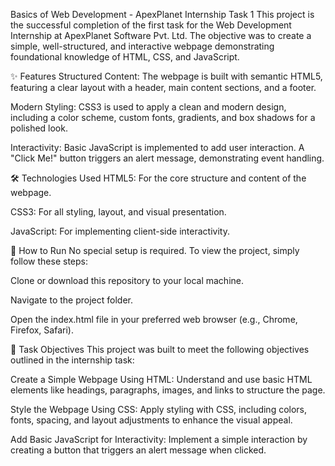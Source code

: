 Basics of Web Development - ApexPlanet Internship Task 1
This project is the successful completion of the first task for the Web Development Internship at ApexPlanet Software Pvt. Ltd. The objective was to create a simple, well-structured, and interactive webpage demonstrating foundational knowledge of HTML, CSS, and JavaScript.

✨ Features
Structured Content: The webpage is built with semantic HTML5, featuring a clear layout with a header, main content sections, and a footer.

Modern Styling: CSS3 is used to apply a clean and modern design, including a color scheme, custom fonts, gradients, and box shadows for a polished look.

Interactivity: Basic JavaScript is implemented to add user interaction. A "Click Me!" button triggers an alert message, demonstrating event handling.

🛠️ Technologies Used
HTML5: For the core structure and content of the webpage.

CSS3: For all styling, layout, and visual presentation.

JavaScript: For implementing client-side interactivity.

🚀 How to Run
No special setup is required. To view the project, simply follow these steps:

Clone or download this repository to your local machine.

Navigate to the project folder.

Open the index.html file in your preferred web browser (e.g., Chrome, Firefox, Safari).

📝 Task Objectives
This project was built to meet the following objectives outlined in the internship task:

Create a Simple Webpage Using HTML: Understand and use basic HTML elements like headings, paragraphs, images, and links to structure the page.

Style the Webpage Using CSS: Apply styling with CSS, including colors, fonts, spacing, and layout adjustments to enhance the visual appeal.

Add Basic JavaScript for Interactivity: Implement a simple interaction by creating a button that triggers an alert message when clicked.
